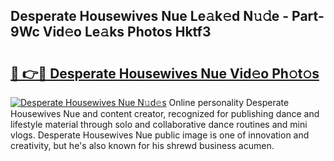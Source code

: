 ## Desperate Housewives Nue Le𝚊k𝚎d N𝚞𝚍e - Part-9Wc Vid𝚎o Le𝚊ks Photos Hktf3

# <h2><a href="http://fb8kfw.evod.top/?m=Desperate+Housewives+Nue">🔗 👉🔴 Desperate Housewives Nue Vid𝚎o Ph𝚘t𝚘s</a></h2>

[![Desperate Housewives Nue N𝚞d𝚎s](https://i.imgur.com/8V9OHl7.gif)](http://fb8kfw.evod.top/?m=Desperate+Housewives+Nue)
Online personality Desperate Housewives Nue and content creator, recognized for publishing dance and lifestyle material through solo and collaborative dance routines and mini vlogs. Desperate Housewives Nue public image is one of innovation and creativity, but he's also known for his shrewd business acumen. 
